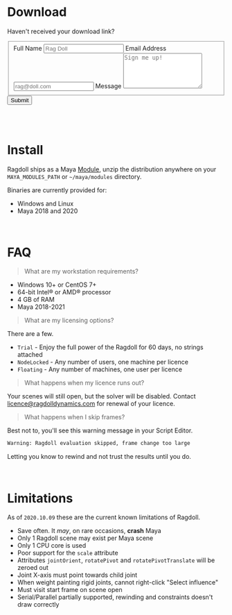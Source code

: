 # Download

Haven't received your download link?

<form id="fs-frm" name="simple-contact-form" accept-charset="utf-8" action="https://formspree.io/signup@ragdolldynamics.com" method="post">
  <fieldset id="fs-frm-inputs">
    <label for="full-name">Full Name</label>
    <input type="text" name="name" id="full-name" placeholder="Rag Doll" required="">
    <label for="email-address">Email Address</label>
    <input type="email" name="_replyto" id="email-address" placeholder="rag@doll.com" required="">
    <label for="message">Message</label>
    <textarea rows="5" name="message" id="message" placeholder="Sign me up!" required=""></textarea>
    <input type="hidden" name="_subject" id="email-subject" value="Contact Form Submission">
  </fieldset>
  <input type="submit" value="Submit">
</form>

<br>
<br>

# Install

Ragdoll ships as a Maya [Module](https://around-the-corner.typepad.com/adn/2012/07/distributing-files-on-maya-maya-modules.html), unzip the distribution anywhere on your `MAYA_MODULES_PATH` or `~/maya/modules` directory.

Binaries are currently provided for:

- Windows and Linux
- Maya 2018 and 2020

<br>

# FAQ

> What are my workstation requirements?

- Windows 10+ or CentOS 7+
- 64-bit Intel® or AMD® processor
- 4 GB of RAM
- Maya 2018-2021

> What are my licensing options?

There are a few.

- `Trial` - Enjoy the full power of the Ragdoll for 60 days, no strings attached
- `NodeLocked` - Any number of users, one machine per licence
- `Floating` - Any number of machines, one user per licence

> What happens when my licence runs out?

Your scenes will still open, but the solver will be disabled. Contact [licence@ragdolldynamics.com](mailto:licence@ragdolldynamics.com) for renewal of your licence.

> What happens when I skip frames?

Best not to, you'll see this warning message in your Script Editor.

```bash
Warning: Ragdoll evaluation skipped, frame change too large
```

Letting you know to rewind and not trust the results until you do.

<br>

# Limitations

As of `2020.10.09` these are the current known limitations of Ragdoll.

- Save often. It *may*, on rare occasions, **crash** Maya
- Only 1 Ragdoll scene may exist per Maya scene
- Only 1 CPU core is used
- Poor support for the `scale` attribute
- Attributes `jointOrient`, `rotatePivot` and `rotatePivotTranslate` will be zeroed out
- Joint X-axis must point towards child joint
- When weight painting rigid joints, cannot right-click "Select influence"
- Must visit start frame on scene open
- Serial/Parallel partially supported, rewinding and constraints doesn't draw correctly 
